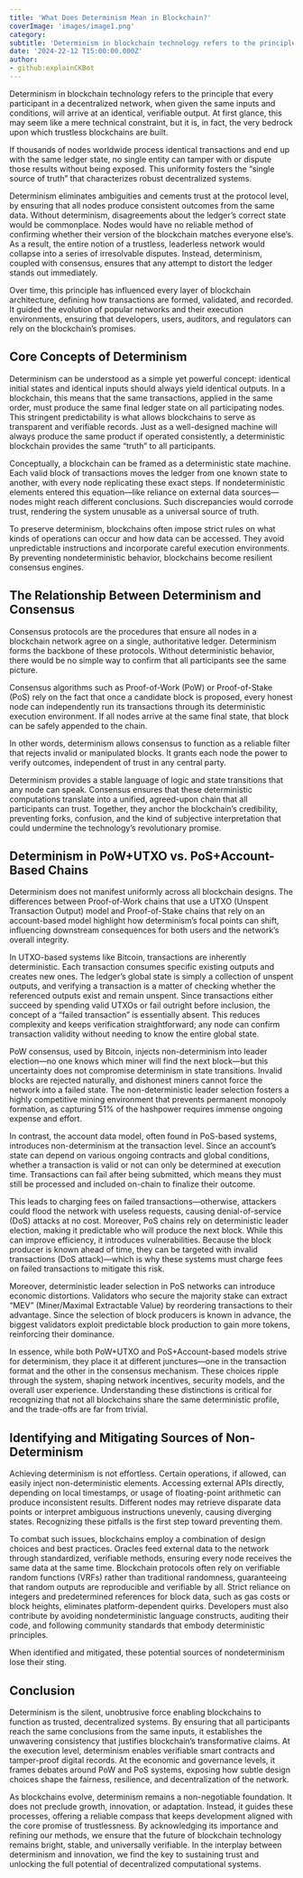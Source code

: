 ```yaml
---
title: 'What Does Determinism Mean in Blockchain?'
coverImage: 'images/image1.png'
category:
subtitle: 'Determinism in blockchain technology refers to the principle that every participant in a decentralized network, when given the same inputs and conditions, will arrive at an identical, verifiable output.'
date: '2024-22-12 T15:00:00.000Z'
author:
- github:explainCKBot
---
```


Determinism in blockchain technology refers to the principle that every participant in a decentralized network, when given the same inputs and conditions, will arrive at an identical, verifiable output. At first glance, this may seem like a mere technical constraint, but it is, in fact, the very bedrock upon which trustless blockchains are built. 

If thousands of nodes worldwide process identical transactions and end up with the same ledger state, no single entity can tamper with or dispute those results without being exposed. This uniformity fosters the “single source of truth” that characterizes robust decentralized systems.

Determinism eliminates ambiguities and cements trust at the protocol level, by ensuring that all nodes produce consistent outcomes from the same data. Without determinism, disagreements about the ledger’s correct state would be commonplace. Nodes would have no reliable method of confirming whether their version of the blockchain matches everyone else’s. As a result, the entire notion of a trustless, leaderless network would collapse into a series of irresolvable disputes. Instead, determinism, coupled with consensus, ensures that any attempt to distort the ledger stands out immediately.

Over time, this principle has influenced every layer of blockchain architecture, defining how transactions are formed, validated, and recorded. It guided the evolution of popular networks and their execution environments, ensuring that developers, users, auditors, and regulators can rely on the blockchain’s promises.


## Core Concepts of Determinism

Determinism can be understood as a simple yet powerful concept: identical initial states and identical inputs should always yield identical outputs. In a blockchain, this means that the same transactions, applied in the same order, must produce the same final ledger state on all participating nodes. This stringent predictability is what allows blockchains to serve as transparent and verifiable records. Just as a well-designed machine will always produce the same product if operated consistently, a deterministic blockchain provides the same “truth” to all participants.

Conceptually, a blockchain can be framed as a deterministic state machine. Each valid block of transactions moves the ledger from one known state to another, with every node replicating these exact steps. If nondeterministic elements entered this equation—like reliance on external data sources—nodes might reach different conclusions. Such discrepancies would corrode trust, rendering the system unusable as a universal source of truth.

To preserve determinism, blockchains often impose strict rules on what kinds of operations can occur and how data can be accessed. They avoid unpredictable instructions and incorporate careful execution environments. By preventing nondeterministic behavior, blockchains become resilient consensus engines.


## The Relationship Between Determinism and Consensus

Consensus protocols are the procedures that ensure all nodes in a blockchain network agree on a single, authoritative ledger. Determinism forms the backbone of these protocols. Without deterministic behavior, there would be no simple way to confirm that all participants see the same picture. 

Consensus algorithms such as Proof-of-Work (PoW) or Proof-of-Stake (PoS) rely on the fact that once a candidate block is proposed, every honest node can independently run its transactions through its deterministic execution environment. If all nodes arrive at the same final state, that block can be safely appended to the chain.

In other words, determinism allows consensus to function as a reliable filter that rejects invalid or manipulated blocks. It grants each node the power to verify outcomes, independent of trust in any central party. 

Determinism provides a stable language of logic and state transitions that any node can speak. Consensus ensures that these deterministic computations translate into a unified, agreed-upon chain that all participants can trust. Together, they anchor the blockchain’s credibility, preventing forks, confusion, and the kind of subjective interpretation that could undermine the technology’s revolutionary promise.


## Determinism in PoW+UTXO vs. PoS+Account-Based Chains

Determinism does not manifest uniformly across all blockchain designs. The differences between Proof-of-Work chains that use a UTXO (Unspent Transaction Output) model and Proof-of-Stake chains that rely on an account-based model highlight how determinism’s focal points can shift, influencing downstream consequences for both users and the network’s overall integrity.

In UTXO-based systems like Bitcoin, transactions are inherently deterministic. Each transaction consumes specific existing outputs and creates new ones. The ledger’s global state is simply a collection of unspent outputs, and verifying a transaction is a matter of checking whether the referenced outputs exist and remain unspent. Since transactions either succeed by spending valid UTXOs or fail outright before inclusion, the concept of a “failed transaction” is essentially absent. This reduces complexity and keeps verification straightforward; any node can confirm transaction validity without needing to know the entire global state. 

PoW consensus, used by Bitcoin, injects non-determinism into leader election—no one knows which miner will find the next block—but this uncertainty does not compromise determinism in state transitions. Invalid blocks are rejected naturally, and dishonest miners cannot force the network into a failed state. The non-deterministic leader selection fosters a highly competitive mining environment that prevents permanent monopoly formation, as capturing 51% of the hashpower requires immense ongoing expense and effort.

In contrast, the account data model, often found in PoS-based systems, introduces non-determinism at the transaction level. Since an account’s state can depend on various ongoing contracts and global conditions, whether a transaction is valid or not can only be determined at execution time. Transactions can fail after being submitted, which means they must still be processed and included on-chain to finalize their outcome. 

This leads to charging fees on failed transactions—otherwise, attackers could flood the network with useless requests, causing denial-of-service (DoS) attacks at no cost. Moreover, PoS chains rely on deterministic leader election, making it predictable who will produce the next block. While this can improve efficiency, it introduces vulnerabilities. Because the block producer is known ahead of time, they can be targeted with invalid transactions (DoS attack)—which is why these systems must charge fees on failed transactions to mitigate this risk.   

Moreover, deterministic leader selection in PoS networks can introduce economic distortions. Validators who secure the majority stake can extract “MEV” (Miner/Maximal Extractable Value) by reordering transactions to their advantage. Since the selection of block producers is known in advance, the biggest validators exploit predictable block production to gain more tokens, reinforcing their dominance. 

In essence, while both PoW+UTXO and PoS+Account-based models strive for determinism, they place it at different junctures—one in the transaction format and the other in the consensus mechanism. These choices ripple through the system, shaping network incentives, security models, and the overall user experience. Understanding these distinctions is critical for recognizing that not all blockchains share the same deterministic profile, and the trade-offs are far from trivial.


## Identifying and Mitigating Sources of Non-Determinism

Achieving determinism is not effortless. Certain operations, if allowed, can easily inject non-deterministic elements. Accessing external APIs directly, depending on local timestamps, or usage of floating-point arithmetic can produce inconsistent results. Different nodes may retrieve disparate data points or interpret ambiguous instructions unevenly, causing diverging states. Recognizing these pitfalls is the first step toward preventing them.

To combat such issues, blockchains employ a combination of design choices and best practices. Oracles feed external data to the network through standardized, verifiable methods, ensuring every node receives the same data at the same time. Blockchain protocols often rely on verifiable random functions (VRFs) rather than traditional randomness, guaranteeing that random outputs are reproducible and verifiable by all. Strict reliance on integers and predetermined references for block data, such as gas costs or block heights, eliminates platform-dependent quirks. Developers must also contribute by avoiding nondeterministic language constructs, auditing their code, and following community standards that embody deterministic principles.

When identified and mitigated, these potential sources of nondeterminism lose their sting. 


## Conclusion

Determinism is the silent, unobtrusive force enabling blockchains to function as trusted, decentralized systems. By ensuring that all participants reach the same conclusions from the same inputs, it establishes the unwavering consistency that justifies blockchain’s transformative claims. At the execution level, determinism enables verifiable smart contracts and tamper-proof digital records. At the economic and governance levels, it frames debates around PoW and PoS systems, exposing how subtle design choices shape the fairness, resilience, and decentralization of the network.

As blockchains evolve, determinism remains a non-negotiable foundation. It does not preclude growth, innovation, or adaptation. Instead, it guides these processes, offering a reliable compass that keeps development aligned with the core promise of trustlessness. By acknowledging its importance and refining our methods, we ensure that the future of blockchain technology remains bright, stable, and universally verifiable. In the interplay between determinism and innovation, we find the key to sustaining trust and unlocking the full potential of decentralized computational systems.
